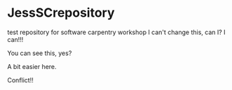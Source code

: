 # JessSCrepository
test repository for software carpentry workshop
I can't change this, can I?
I can!!!

You can see this, yes?

A bit easier here.

Conflict!!
